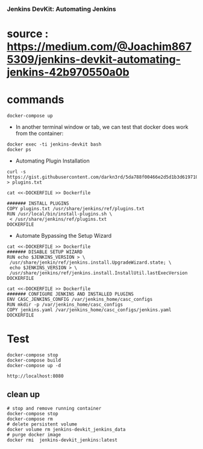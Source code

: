 ### Jenkins DevKit: Automating Jenkins
# source : https://medium.com/@Joachim8675309/jenkins-devkit-automating-jenkins-42b970550a0b

# commands
```
docker-compose up
```
- In another terminal window or tab, we can test that docker does work from the container:
```
docker exec -ti jenkins-devkit bash
docker ps
```
- Automating Plugin Installation
```
curl -s https://gist.githubusercontent.com/darkn3rd/5da788f00466e2d5d1b3d619710fc647/raw/ > plugins.txt
```
```
cat <<-DOCKERFILE >> Dockerfile
                      
####### INSTALL PLUGINS
COPY plugins.txt /usr/share/jenkins/ref/plugins.txt                       
RUN /usr/local/bin/install-plugins.sh \
 < /usr/share/jenkins/ref/plugins.txt
DOCKERFILE
```
- Automate Bypassing the Setup Wizard
```
cat <<-DOCKERFILE >> Dockerfile
####### DISABLE SETUP WIZARD                       
RUN echo $JENKINS_VERSION > \
 /usr/share/jenkin/ref/jenkins.install.UpgradeWizard.state; \
 echo $JENKINS_VERSION > \
 /usr/share/jenkins/ref/jenkins.install.InstallUtil.lastExecVersion
DOCKERFILE

cat <<-DOCKERFILE >> Dockerfile
####### CONFIGURE JENKINS AND INSTALLED PLUGINS
ENV CASC_JENKINS_CONFIG /var/jenkins_home/casc_configs
RUN mkdir -p /var/jenkins_home/casc_configs
COPY jenkins.yaml /var/jenkins_home/casc_configs/jenkins.yaml
DOCKERFILE
```

# Test
```
docker-compose stop
docker-compose build
docker-compose up -d
```
```
http://localhost:8080
```

## clean up
```
# stop and remove running container
docker-compose stop
docker-compose rm
# delete persistent volume
docker volume rm jenkins-devkit_jenkins_data
# purge docker image
docker rmi  jenkins-devkit_jenkins:latest
```
